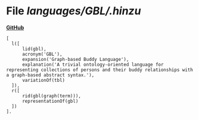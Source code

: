 # File _languages/GBL/.hinzu_
**[GitHub](https://github.com/softlang/yas/blob/master/languages/GBL/.hinzu)**
```
[
  l([
      lid(gbl),
      acronym('GBL'),
      expansion('Graph-based Buddy Language'),
      explanation('A trivial ontology-oriented language for representing collections of persons and their buddy relationships with a graph-based abstract syntax.'),
      variationOf(tbl)
  ]),
  r([
      rid(gbl(graph(term))),
      representationOf(gbl)
  ])
].
```
